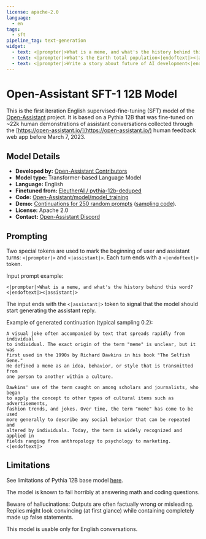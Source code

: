 ```yaml
---
license: apache-2.0
language:
  - en
tags:
  - sft
pipeline_tag: text-generation
widget:
  - text: <|prompter|>What is a meme, and what's the history behind this word?<|endoftext|><|assistant|>
  - text: <|prompter|>What's the Earth total population<|endoftext|><|assistant|>
  - text: <|prompter|>Write a story about future of AI development<|endoftext|><|assistant|>
---
```


# Open-Assistant SFT-1 12B Model


This is the first iteration English supervised-fine-tuning (SFT) model of 
the [Open-Assistant](https://github.com/LAION-AI/Open-Assistant) project. 
It is based on a Pythia 12B that was fine-tuned on ~22k human demonstrations 
of assistant conversations collected through the 
[https://open-assistant.io/](https://open-assistant.io/) human feedback web 
app before March 7, 2023. 

## Model Details

- **Developed by:** [Open-Assistant Contributors](https://open-assistant.io/)
- **Model type:** Transformer-based Language Model
- **Language:** English
- **Finetuned from:** [EleutherAI / pythia-12b-deduped](https://huggingface.co/EleutherAI/pythia-12b-deduped)
- **Code:** [Open-Assistant/model/model_training](https://github.com/LAION-AI/Open-Assistant/tree/main/model/model_training)
- **Demo:** [Continuations for 250 random prompts](https://open-assistant.github.io/oasst-model-eval/?f=https%3A%2F%2Fraw.githubusercontent.com%2FOpen-Assistant%2Foasst-model-eval%2Fmain%2Fsampling_reports%2Foasst-sft%2F2023-03-09_andreaskoepf_oasst-1_12b_7000_sampling_noprefix_lottery.json) ([sampling code](https://github.com/Open-Assistant/oasst-model-eval/blob/3d71f3be100c05cd8ddb568365e036a29fbff8c7/model_eval/manual/sampling_report.py)).
- **License:** Apache 2.0
- **Contact:** [Open-Assistant Discord](https://ykilcher.com/open-assistant-discord)

## Prompting

Two special tokens are used to mark the beginning of user and assistant turns:
`<|prompter|>` and `<|assistant|>`. Each turn ends with a `<|endoftext|>` token.

Input prompt example:
```
<|prompter|>What is a meme, and what's the history behind this word?<|endoftext|><|assistant|>
```
The input ends with the `<|assistant|>` token to signal that the model should 
start generating the assistant reply.


Example of generated continuation (typical sampling 0.2):
```
A visual joke often accompanied by text that spreads rapidly from individual
to individual. The exact origin of the term "meme" is unclear, but it was
first used in the 1990s by Richard Dawkins in his book "The Selfish Gene."
He defined a meme as an idea, behavior, or style that is transmitted from
one person to another within a culture.

Dawkins' use of the term caught on among scholars and journalists, who began
to apply the concept to other types of cultural items such as advertisements,
fashion trends, and jokes. Over time, the term "meme" has come to be used
more generally to describe any social behavior that can be repeated and
altered by individuals. Today, the term is widely recognized and applied in
fields ranging from anthropology to psychology to marketing.<|endoftext|>
```

## Limitations

See limitations of Pythia 12B base model [here](https://huggingface.co/EleutherAI/pythia-12b-deduped#limitations-and-biases).

The model is known to fail horribly at answering math and coding questions.

Beware of hallucinations: Outputs are often factually wrong or misleading. 
Replies might look convincing (at first glance) while containing completely 
made up false statements.

This model is usable only for English conversations.